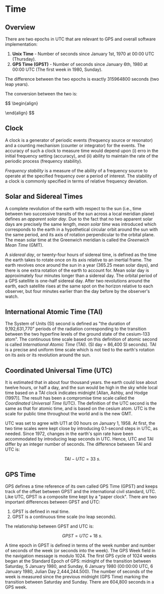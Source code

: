 # Time

## Overview

There are two epochs in UTC that are relevant to GPS and overall software implementation:

1. **Unix Time** - Number of seconds since January 1st, 1970 at 00:00 UTC (Thursday).
2. **GPS Time (GPST)** - Number of seconds since January 6th, 1980 at 00:00 UTC (The first week in 1980, Sunday).

The difference between the two epochs is exactly 315964800 seconds (two leap years).

The conversion between the two is:

$$
\begin{align}

\end{align}
$$

## Clock

A clock is a generator of periodic events (frequency source or resonator) and a counting mechanism (counter or integrator) for the events. The accuracy of such a clock to measure time would depend upon (i) erro in the initial frequency setting (accuracy), and (ii) ability to maintain the rate of the periodic process (frequency stability).

*Frequency stability* is a measure of the ability of a frequency source to operate at the specified frequency over a period of interest. The stability of a clock is commonly specified in terms of relative frequency deviation. 

## Solar and Sidereal Times

A complete revolution of the earth with respect to the sun (i.e., time between two successive transits of the sun across a local meridian plane) defines an *apparent solar day*. Due to the fact that no two apparent solar days are precisely the same length, *mean solar time* was introduced which corresponds to the earth in a hypothetical circular orbit around the sun with the same period, and its axis of rotation perpendicular to the orbital plane. The mean solar time at the Greenwich meridian is called the *Greenwich Mean Time* (GMT). 

A *sidereal day*, or twenty-four hours of sidereal time, is defined as the time the earth takes to rotate once on its axis relative to an inertial frame. The earth revolves once around the sun in a year (365.25 mean solar days), and there is one extra rotation of the earth to account for. Mean solar day is approximately four minutes longer than a sidereal day. The orbital period of a GPS satellite is one-half sidereal day. After two revolutions around the earth, each satellite rises at the same spot on the horizon relative to each observer, but four minutes earlier than the day before by the observer's watch. 

## International Atomic Time (TAI)

The System of Units (SI) second is defined as "the duration of 9,192,631,770" periods of the radiation corresponding to the transition between the two hyperfine levels of the ground state of the cesium-133 atom". The continuous time scale based on this definition of atomic second is called *International Atomic Time* (TAI). (SI day = 86,400 SI seconds). TAI is a precise and uniform time scale which is not tied to the earth's rotation on its axis or its revolution around the sun.

## Coordinated Universal Time (UTC)

It is estimated that in about four thousand years. the earth could lose about twelve hours, or half a day, and the sun would be high in the sky while local time based on a TAI clock indicates midnight [Allan, Ashby, and Hodge (1997)]. The result has been a compromise time scale called the *Coordinated Universal Time* (UTC). The definition of the UTC second is the same as that for atomic time, and is based on the cesium atom. UTC is the scale for public time throughout the world and is the new GMT. 

UTC was set to agree with UT1 at 00 hours on January 1, 1958. At first, the two time scales were kept close by introducing 0.1-second steps in UTC, as needed. Since 1972, changes in the earth's spin rate have been accommodated by introducing leap seconds in UTC. Hence, UTC and TAI differ by an integer number of seconds. The difference between TAI and UTC is:

$$
TAI - UTC = 33 \ s.
$$

## GPS Time

GPS defines a time reference of its own called GPS Time (GPST) and keeps track of the offset between GPST and the international civil standard, UTC. Like UTC, GPST is a composite time kept by a "paper clock". There are two important differences between GPST and UTC:

1. GPST is defined in real time.
2. GPST is a continuous time scale (no leap seconds).

The relationship between GPST and UTC is:

$$
GPST = UTC + 18 \ s.
$$

A time epoch in GPST is defined in terms of the week number and number of seconds of the week (or seconds into the week). The GPS Week field in the navigation message is modulo 1024. The first GPS cycle of 1024 weeks began at the Standard Epoch of GPS: midnight of the transition between Saturday, 5 January 1980, and Sunday, 6 January 1980 (00:00:00 UTC, 6 January 1980, Julian Day 2,444,244.500). The number of seconds of the week is measured since the previous midnight (GPS Time) marking the transition between Saturday and Sunday. There are 604,800 seconds in a GPS week. 

